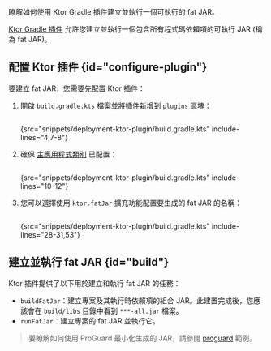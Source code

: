 [//]: # (title: 使用 Ktor Gradle 插件建立 fat JAR)

<tldr>
<var name="example_name" value="deployment-ktor-plugin"/>
<include from="lib.topic" element-id="download_example"/>
</tldr>

<link-summary>瞭解如何使用 Ktor Gradle 插件建立並執行一個可執行的 fat JAR。</link-summary>

[Ktor Gradle 插件](https://github.com/ktorio/ktor-build-plugins) 允許您建立並執行一個包含所有程式碼依賴項的可執行 JAR (稱為 fat JAR)。

## 配置 Ktor 插件 {id="configure-plugin"}
要建立 fat JAR，您需要先配置 Ktor 插件：
1. 開啟 `build.gradle.kts` 檔案並將插件新增到 `plugins` 區塊：
   ```kotlin
   ```
   {src="snippets/deployment-ktor-plugin/build.gradle.kts" include-lines="4,7-8"}

2. 確保 [主應用程式類別](server-dependencies.topic#create-entry-point) 已配置：
   ```kotlin
   ```
   {src="snippets/deployment-ktor-plugin/build.gradle.kts" include-lines="10-12"}

3. 您可以選擇使用 `ktor.fatJar` 擴充功能配置要生成的 fat JAR 的名稱：
   ```kotlin
   ```
   {src="snippets/deployment-ktor-plugin/build.gradle.kts" include-lines="28-31,53"}

## 建立並執行 fat JAR {id="build"}

Ktor 插件提供了以下用於建立和執行 fat JAR 的任務：
- `buildFatJar`：建立專案及其執行時依賴項的組合 JAR。此建置完成後，您應該會在 `build/libs` 目錄中看到 `***-all.jar` 檔案。
- `runFatJar`：建立專案的 fat JAR 並執行它。

> 要瞭解如何使用 ProGuard 最小化生成的 JAR，請參閱 [proguard](https://github.com/ktorio/ktor-documentation/tree/%ktor_version%/codeSnippets/snippets/proguard) 範例。